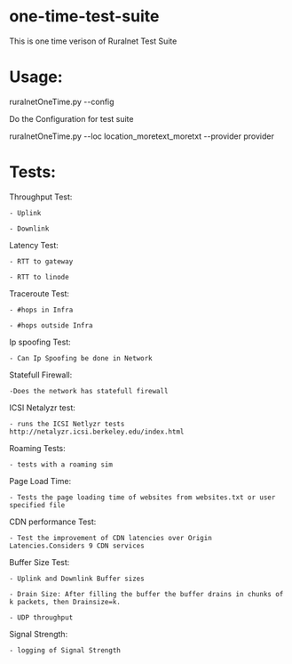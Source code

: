 one-time-test-suite
===================
This is one time verison of Ruralnet Test Suite

Usage:
===================
ruralnetOneTime.py --config

Do the Configuration for test suite

ruralnetOneTime.py --loc location_moretext_moretxt --provider provider


Tests:
===================
Throughput Test:

	- Uplink

	- Downlink

Latency Test:

	- RTT to gateway

	- RTT to linode

Traceroute Test:

	- #hops in Infra

	- #hops outside Infra

Ip spoofing Test:

	- Can Ip Spoofing be done in Network

Statefull Firewall:

	-Does the network has statefull firewall

ICSI Netalyzr test:

	- runs the ICSI Netlyzr tests http://netalyzr.icsi.berkeley.edu/index.html

Roaming Tests:

	- tests with a roaming sim

Page Load Time:

	- Tests the page loading time of websites from websites.txt or user specified file

CDN performance Test:

	- Test the improvement of CDN latencies over Origin Latencies.Considers 9 CDN services

Buffer Size Test:

	- Uplink and Downlink Buffer sizes

	- Drain Size: After filling the buffer the buffer drains in chunks of k packets, then Drainsize=k.

	- UDP throughput

Signal Strength:

	- logging of Signal Strength

